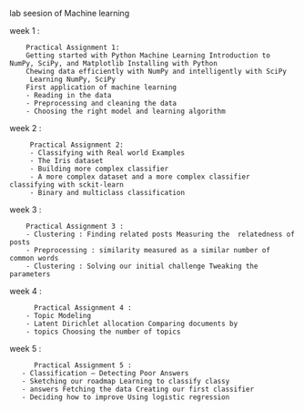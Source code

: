 lab seesion of Machine learning 

week 1 :

        Practical Assignment 1:
        Getting started with Python Machine Learning Introduction to NumPy, SciPy, and Matplotlib Installing with Python
        Chewing data efficiently with NumPy and intelligently with SciPy
         Learning NumPy, SciPy
        First application of machine learning
        - Reading in the data
        - Preprocessing and cleaning the data
        - Choosing the right model and learning algorithm
        
        
week 2 :

         Practical Assignment 2:
         - Classifying with Real world Examples
         - The Iris dataset
         - Building more complex classifier
         - A more complex dataset and a more complex classifier classifying with sckit-learn
         - Binary and multiclass classification
    
    
week 3 :
        
        Practical Assignment 3 :
        - Clustering : Finding related posts Measuring the  relatedness of posts 
        - Preprocessing : similarity measured as a similar number of common words 
        - Clustering : Solving our initial challenge Tweaking the parameters
        
week 4 :

          Practical Assignment 4 :
        - Topic Modeling 
        - Latent Dirichlet allocation Comparing documents by
        - topics Choosing the number of topics
        
week 5 :

          Practical Assignment 5 :
       - Classification – Detecting Poor Answers
       - Sketching our roadmap Learning to classify classy
       - answers Fetching the data Creating our first classifier
       - Deciding how to improve Using logistic regression
        


